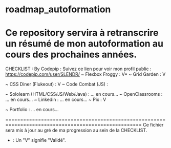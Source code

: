 # roadmap_autoformation
Ce repository servira à retranscrire un résumé de mon autoformation au cours des prochaines années.
====================================================================================================

CHECKLIST :
By Codepip : Suivez ce lien pour voir mon profil public : https://codepip.com/user/SLENDR/
~ Flexbox Froggy : V*
~ Grid Garden : V

~ CSS Diner (Flukeout) : V
~ Code Combat (JS) :

~ Sololearn (HTML/CSS/JS/Web/Java) : ... en cours...
~ OpenClassrooms : ... en cours...
~ Linkedin : ... en cours...
~ Pix : V

~ Portfolio : ... en cours...

====================================================================================================
Ce fichier sera mis à jour au gré de ma progression au sein de la CHECKLIST.
* : Un "V" signifie "Validé".
